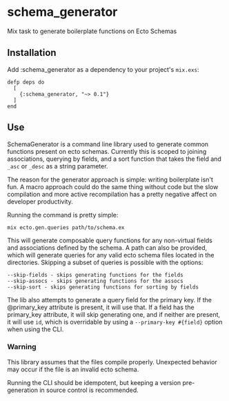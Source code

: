# schema_generator

Mix task to generate boilerplate functions on Ecto Schemas

## Installation

Add :schema_generator as a dependency to your project's `mix.exs`:
```
defp deps do
  [
    {:schema_generator, "~> 0.1"}
  ]
end
```

## Use

SchemaGenerator is a command line library used to generate common functions
present on ecto schemas. Currently this is scoped to joining associations,
querying by fields, and a sort function that takes the field and `_asc` or `_desc`
as a string parameter.

The reason for the generator approach is simple: writing boilerplate isn't fun.
A macro approach could do the same thing without code but the slow compilation 
and more active recompilation has a pretty negative affect on developer productivity.

Running the command is pretty simple:

```
mix ecto.gen.queries path/to/schema.ex
```

This will generate composable query functions for any non-virtual fields and associations 
defined by the schema. A path can also be provided, which will generate queries for any valid
ecto schema files located in the directories.
Skipping a subset of queries is possible with the options:

```
--skip-fields - skips generating functions for the fields
--skip-assocs - skips generating functions for the assocs
--skip-sort - skips generating functions for sorting by fields
```

The lib also attempts to generate a query field for the primary key. If the @primary_key attribute
is present, it will use that. If a field has the primary_key attribute, it will skip generating one,
and if neither are present, it will use `id`, which is overridable by using a `--primary-key #{field}`
option when using the CLI.

### Warning
This library assumes that the files compile properly. Unexpected behavior may occur if the file is an
invalid ecto schema.

Running the CLI should be idempotent, but keeping a version pre-generation in source control is recommended.
